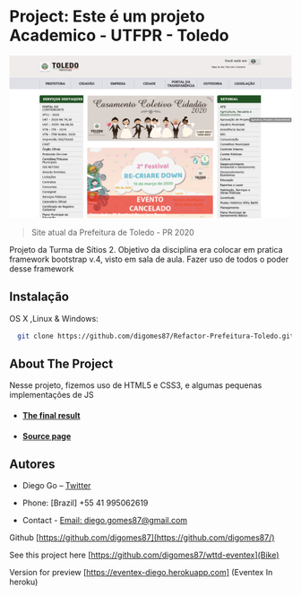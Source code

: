 # Project: Este é um projeto Academico - UTFPR - Toledo

![](assets/img/refactor/versaoAtual.png)

>Site atual da Prefeitura de Toledo - PR 2020 

Projeto da Turma de Sítios 2.
Objetivo da disciplina era colocar em pratica framework bootstrap v.4, visto em sala de aula.
Fazer uso de todos o poder desse framework

## Instalação

OS X ,Linux & Windows:

```sh
  git clone https://github.com/digomes87/Refactor-Prefeitura-Toledo.git
```


## About The Project

Nesse projeto, fizemos uso de HTML5 e CSS3, e algumas pequenas implementações de JS


* #### [The final result]()	
* #### [Source page](https://github.com/digomes87/Refactor-Prefeitura-Toledo)


<!-- CONTACT -->
## Autores

* Diego Go – [Twitter](https://twitter.com/@DevDiegoGo) 

* Phone: [Brazil] +55 41 995062619

* Contact - [Email: diego.gomes87@gmail.com](diego.gomes87@gmail.com)


Github [https://github.com/digomes87](https://github.com/digomes87/) 

See this project here [https://github.com/digomes87/wttd-eventex](Bike)

Version for preview [https://eventex-diego.herokuapp.com] (Eventex In heroku)
